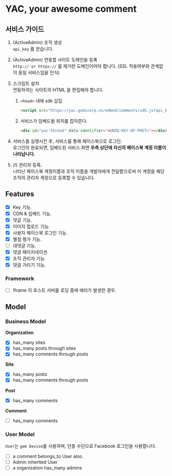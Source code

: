# YAC, your awesome comment

## 서비스 가이드

1. (ActiveAdmin) 조직 생성  
`api_key` 를 얻습니다.

1. (ActiveAdmin) 연동할 사이트 도메인을 등록  
`http:// or https://` 를 제거한 도메인이어야 합니다. (SSL 적용여부와 관계없이 동일 서비스임을 인식)

1. 스크립트 설치  
연동하려는 사이트의 HTML 을 편집해야 합니다.
    1. `<head>` 내에 sdk 삽입
        ```html
        <script src="https://yac.gomicorp.vn/embed/comments/sdk.js?api_key=<API_KEY>"></script>
        ```
    1. 서비스가 임베드될 위치를 잡아준다.
        ```html
        <div id="yac-thread" data-identifier="<UNIQ-KEY-OF-POST>"></div>
        ```
       
1. 서비스를 실행시킨 후, 서비스를 통해 페이스북으로 로그인.  
로그인이 완료되면, 임베드된 서비스 화면 **우측 상단에 자신의 페이스북 계정 이름이 나타납니다.**

1. (!) 관리자 등록.  
나타난 페이스북 계정이름과 조직 이름을 개발자에게 전달함으로써 이 계정을 해당 조직의 관리자 계정으로 등록할 수 있습니다.

## Features
- [x] Key 기능.
- [x] CDN & 임베드 기능.
- [x] 댓글 기능.
- [x] 이미지 멉로드 기능.
- [x] 사용자 페이스북 로그인 기능.
- [x] 별점 평가 기능.
- [ ] 대댓글 기능.
- [x] 댓글 페이지네이션.
- [x] 조직 관리자 기능.
- [x] 댓글 가리기 기능.

### Framework
- [ ] Iframe 이 호스트 서버를 로딩 중에 에러가 발생한 경우.

## Model

### Business Model

**Organization**
- [x] has_many sites
- [x] has_many posts through sites
- [x] has_many comments through posts

**Site**
- [x] has_many posts
- [x] has_many comments through posts

**Post**
- [x] has_many comments

**Comment**
- [ ] has_many comments

### User Model
`User`는 `gem Devise`를 사용하며, 인증 수단으로 Facebook 로그인을 사용합니다.
- [ ] a comment belongs_to User also.
- [ ] Admin inherited User
- [ ] a organization has_many admins
